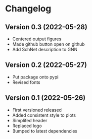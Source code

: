 # Changelog

## Version 0.3 (2022-05-28)

* Centered output figures
* Made github button open on github
* Add SchNet description to GNN

## Version 0.2 (2022-05-27)

* Put package onto pypi
* Revised fonts

## Version 0.1 (2022-05-26)

* First versioned released
* Added consistent style to plots
* Simplifed header
* Replaced logo
* Bumped to latest dependencies
